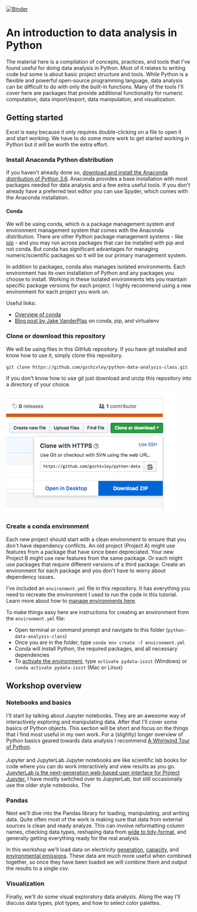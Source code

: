 [![Binder](https://mybinder.org/badge.svg)](https://mybinder.org/v2/gh/gschivley/python-data-analysis-class/master)

# An introduction to data analysis in Python
The material here is a compilation of concepts, practices, and tools that I've found useful for doing data analysis in Python. Most of it relates to writing code but some is about basic project structure and tools. While Python is a flexible and powerful open-source programming language, data analysis can be difficult to do with only the built-in functions. Many of the tools I'll cover here are packages that provide additional functionality for numeric computation, data import/export, data manipulation, and visualization.

## Getting started
Excel is easy because it only requires double-clicking on a file to open it and start working. We have to do some more work to get started working in Python but it will be worth the extra effort.

### Install Anaconda Python distribution
If you haven't already done so, [download and install the Anaconda distribution of Python 3.6][1]. Anaconda provides a base installation with most packages needed for data analysis and a few extra useful tools. If you don't already have a preferred text editor you can use Spyder, which comes with the Anaconda installation.

#### Conda
We will be using conda, which is a package management system and environment management system that comes with the Anaconda distribution. There are other Python package management systems - like [pip][2] - and you may run across packages that can be installed with pip and not conda. But conda has significant advantages for managing numeric/scientific packages so it will be our primary management system.

In addition to packages, conda also manages isolated environments. Each environment has its own installation of Python and any packages you choose to install. Working in these isolated environments lets you maintain specific package versions for each project. I highly recommend using a new environment for each project you work on.

Useful links:
- [Overview of conda][3]
- [Blog post by Jake VanderPlas][4] on conda, pip, and virtualenv

### Clone or download this repository
We will be using files in this GitHub repository. If you have git installed and know how to use it, simply clone this repository.

`git clone https://github.com/gschivley/python-data-analysis-class.git`

If you don't know how to use git just download and unzip this repository into a directory of your choice.

![download_zip](misc/github_download.png)

### Create a conda environment
Each new project should start with a clean environment to ensure that you don't have dependency conflicts. An old project (Project A) might use features from a package that have since been depreciated. Your new Project B might use new features from the same package. Or each might use packages that require different versions of a third package. Create an environment for each package and you don't have to worry about dependency issues.

I've included an `environment.yml` file in this repository. It has everything you need to recreate the environment I used to run the code in this tutorial. Learn more about how to [manage environments here][5].

To make things easy here are instructions for creating an environment from the `environment.yml` file:
- Open terminal or command prompt and navigate to this folder (`python-data-analysis-class`)
- Once you are in the folder, type `conda env create -f environment.yml`
- Conda will install Python, the required packages, and all necessary dependencies
- To [activate the environment][6], type `activate pydata-issst` (Windows) or `conda activate pydata-issst` (Mac or Linux)

## Workshop overview

### Notebooks and basics
I'll start by talking about Jupyter notebooks. They are an awesome way of interactively exploring and manipulating data. After that I'll cover some basics of Python objects. This section will be short and focus on the things that I find most useful in my own work. For a (slightly) longer overview of Python basics geared towards data analysis I recommend [A Whirlwind Tour of Python][7].

####
Jupyter and JupyterLab
Jupyter notebooks are like scientific lab books for code where you can do work interactively and view results as you go. [JupyterLab is the next-generation web-based user interface for Project Jupyter.][12] I have mostly switched over to JupyterLab, but still occasionally use the older style notebooks. The


### Pandas
Next we'll dive into the Pandas library for loading, manipulating, and writing data. Quite often most of the work is making sure that data from external sources is clean and ready analyze. This can involve reformatting column names, checking data types, reshaping data from [wide to tidy-format][8], and generally getting everything ready for the real analysis.

In this workshop we'll load data on electricity [generation][9], [capacity][10], and [environmental emissions][11]. These data are much more useful when combined together, so once they have been loaded we will combine them and output the results to a single csv.

### Visualization
Finally, we'll do some visual exploratory data analysis. Along the way I'll discuss data types, plot types, and how to select color palettes.











[1]: https://www.anaconda.com/download
[2]: https://pypi.org/
[3]: https://conda.io/docs/user-guide/overview.html
[4]: https://jakevdp.github.io/blog/2016/08/25/conda-myths-and-misconceptions/
[5]: https://conda.io/docs/user-guide/tasks/manage-environments.html#managing-environments
[6]: https://conda.io/docs/user-guide/tasks/manage-environments.html#activating-an-environment
[7]: https://nbviewer.jupyter.org/github/jakevdp/WhirlwindTourOfPython/blob/master/Index.ipynb
[8]: http://vita.had.co.nz/papers/tidy-data.html
[9]: https://www.eia.gov/electricity/data/eia923
[10]: https://www.eia.gov/electricity/data/eia860
[11]: https://ampd.epa.gov/ampd/
[12]: https://jupyterlab.readthedocs.io/en/stable/getting_started/overview.html
